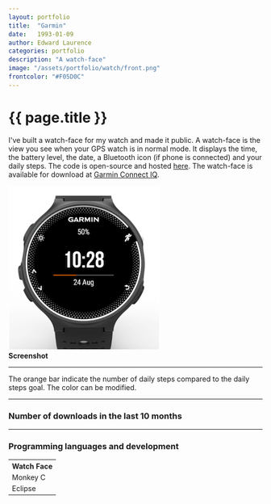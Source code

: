 ```yaml
---
layout: portfolio
title:  "Garmin"
date:   1993-01-09
author: Edward Laurence
categories: portfolio
description: "A watch-face"
image: "/assets/portfolio/watch/front.png"
frontcolor: "#F05D0C"
---
```


<div class="wrapper">

<h1>{{ page.title }}</h1>

I've built a watch-face for my watch and made it public. A watch-face is the view you see when your GPS watch is in normal mode. It displays the time, the battery level, the date, a Bluetooth icon (if phone is connected) and your daily steps.
The code is open-source and hosted <a href="https://github.com/laurencee9/Watch-Face-Garmin">here</a>. The watch-face is available for download at <a href="https://apps.garmin.com/en-US/apps/d10db1ae-9ecd-4219-92d4-a5b106636ca7#0">Garmin Connect IQ</a>.


<div class="screenshots-container">
	<div class="row">
		<div class="col-md-6 screenshot-image">
			<img src="/assets/portfolio/watch/front.png" class="" style="max-height: 600px; width: auto;">	
		</div>
		<div class="col-md-6 screenshot-meta">
			<b>Screenshot</b>
			<hr class="small-line">
			<span class="screenshot-subtitle">The orange bar indicate the number of daily steps compared to the daily steps goal. The color can be modified.</span>
		</div>
	</div>
</div>

</div> <!-- Wrapper -->


<hr>

<div class="wrapper">

<h3>Number of downloads in the last 10 months</h3>
</div> <!-- Wrapper -->


<div class="container">
	<div class="histogram" id="histogram"></div>
</div>


<hr>
<script src='/js/d3.v4.min.js' type="text/javascript"></script>
<script src='/js/watch_histogram.js' type="text/javascript"></script>

<div class="wrapper">

<h3>Programming languages and development</h3>
<table cellspacing="0" cellpadding="0" class="table-about">
  <tr>
    <th>Watch Face</th>  
  </tr>
  <tr>
  	<td>Monkey C</td>
  </tr>
  <tr>
  	<td>Eclipse</td>
  </tr>
</table>
</div>